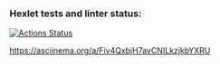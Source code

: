 ### Hexlet tests and linter status:
[![Actions Status](https://github.com/evgenpush/java-project-lvl2/workflows/hexlet-check/badge.svg)](https://github.com/evgenpush/java-project-lvl2/actions)

https://asciinema.org/a/Fiv4QxbjH7avCNILkzjkbYXRU
